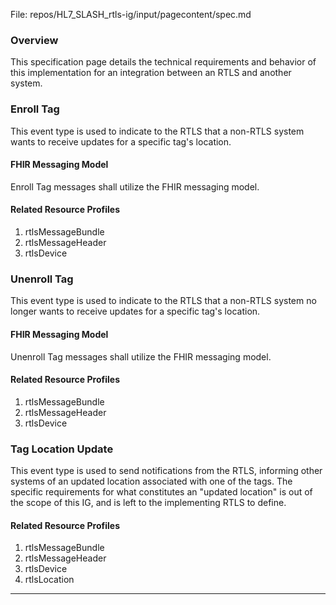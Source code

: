 File: repos/HL7_SLASH_rtls-ig/input/pagecontent/spec.md

### Overview
This specification page details the technical requirements and behavior of this implementation for an integration between an RTLS and another system. 

### Enroll Tag
This event type is used to indicate to the RTLS that a non-RTLS system wants to receive updates for a specific tag's location. 

#### FHIR Messaging Model
Enroll Tag messages shall utilize the FHIR messaging model.

#### Related Resource Profiles
1. rtlsMessageBundle
2. rtlsMessageHeader
3. rtlsDevice

### Unenroll Tag
This event type is used to indicate to the RTLS that a non-RTLS system no longer wants to receive updates for a specific tag's location. 

#### FHIR Messaging Model
Unenroll Tag messages shall utilize the FHIR messaging model.

#### Related Resource Profiles
1. rtlsMessageBundle
2. rtlsMessageHeader
3. rtlsDevice

### Tag Location Update
This event type is used to send notifications from the RTLS, informing other systems of an updated location associated with one of the tags. The specific requirements for what constitutes an "updated location" is out of the scope of this IG, and is left to the implementing RTLS to define.

#### Related Resource Profiles
1. rtlsMessageBundle
2. rtlsMessageHeader
3. rtlsDevice
4. rtlsLocation

---

